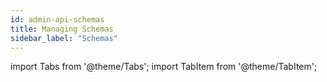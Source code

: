 ```yaml
---
id: admin-api-schemas
title: Managing Schemas
sidebar_label: "Schemas"
---
```


import Tabs from '@theme/Tabs';
import TabItem from '@theme/TabItem';


